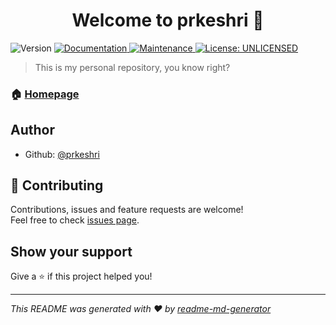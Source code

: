 <h1 align="center">Welcome to prkeshri 👋</h1>
<p>
  <img alt="Version" src="https://img.shields.io/badge/version-1.0.0-blue.svg?cacheSeconds=2592000" />
  <a href="https://github.com/prkeshri/prkeshri#readme" target="_blank">
    <img alt="Documentation" src="https://img.shields.io/badge/documentation-yes-brightgreen.svg" />
  </a>
  <a href="https://github.com/prkeshri/prkeshri/graphs/commit-activity" target="_blank">
    <img alt="Maintenance" src="https://img.shields.io/badge/Maintained%3F-yes-green.svg" />
  </a>
  <a href="#" target="_blank">
    <img alt="License: UNLICENSED" src="https://img.shields.io/github/license/prkeshri/prkeshri" />
  </a>
</p>

> This is my personal repository, you know right?

### 🏠 [Homepage](https://github.com/prkeshri/prkeshri#readme)

## Author

* Github: [@prkeshri](https://github.com/prkeshri)

## 🤝 Contributing

Contributions, issues and feature requests are welcome!<br />Feel free to check [issues page](https://github.com/prkeshri/prkeshri/issues). 

## Show your support

Give a ⭐️ if this project helped you!

***
_This README was generated with ❤️ by [readme-md-generator](https://github.com/kefranabg/readme-md-generator)_